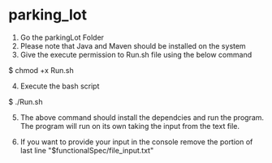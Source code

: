 # parking_lot

1. Go the parkingLot Folder
2. Please note that Java and Maven should be installed on the system
3. Give the execute permission to Run.sh file using the below command

$ chmod +x Run.sh

4. Execute the bash script

$ ./Run.sh

5. The above command should install the dependcies and run the program. The program will run on its own taking the input from the text file.

5. If you want to provide your input in the console remove the portion of last line "$functionalSpec/file_input.txt"
